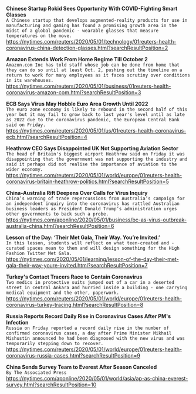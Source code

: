 **Chinese Startup Rokid Sees Opportunity With COVID-Fighting Smart Glasses**\
`A Chinese startup that develops augmented-reality products for use in manufacturing and gaming has found a promising growth area in the midst of a global pandemic - wearable glasses that measure temperatures on the move.`\
https://nytimes.com/reuters/2020/05/01/technology/01reuters-health-coronavirus-china-detection-glasses.html?searchResultPosition=2

**Amazon Extends Work From Home Regime Till October 2**\
`Amazon.com Inc has told staff whose job can be done from home that they can do so until at least Oct. 2, pushing out the timeline on a return to work for many employees as it faces scrutiny over conditions in its warehouses.`\
https://nytimes.com/reuters/2020/05/01/business/01reuters-health-coronavirus-amazon-com.html?searchResultPosition=3

**ECB Says Virus May Hobble Euro Area Growth Until 2022**\
`The euro zone economy is likely to rebound in the second half of this year but it may fail to grow back to last year's level until as late as 2022 due to the coronavirus pandemic, the European Central Bank said on Friday.`\
https://nytimes.com/reuters/2020/05/01/us/01reuters-health-coronavirus-ecb.html?searchResultPosition=4

**Heathrow CEO Says Disappointed UK Not Supporting Aviation Sector**\
`The head of Britain's biggest airport Heathrow said on Friday it was disappointing that the government was not supporting the industry and said it perhaps did not realise the importance of aviation to the wider economy. `\
https://nytimes.com/reuters/2020/05/01/world/europe/01reuters-health-coronavirus-britain-heathrow-politics.html?searchResultPosition=5

**China-Australia Rift Deepens Over Calls for Virus Inquiry**\
`China’s warning of trade repercussions from Australia’s campaign for an independent inquiry into the coronavirus has rattled Australian business leaders as President Donald Trump’s administration urges other governments to back such a probe.`\
https://nytimes.com/aponline/2020/05/01/business/bc-as-virus-outbreak-australia-china.html?searchResultPosition=6

**Lesson of the Day: ‘Their Met Gala, Their Way. You’re Invited.’**\
`In this lesson, students will reflect on what teen-created and -curated spaces mean to them and will design something for the High Fashion Twitter Met Gala.`\
https://nytimes.com/2020/05/01/learning/lesson-of-the-day-their-met-gala-their-way-youre-invited.html?searchResultPosition=7

**Turkey's Contact Tracers Race to Contain Coronavirus**\
`Two medics in protective suits jumped out of a car in a deserted street in central Ankara and hurried inside a building - one carrying medical equipment and the other, paperwork.`\
https://nytimes.com/reuters/2020/05/01/world/europe/01reuters-health-coronavirus-turkey-tracing.html?searchResultPosition=8

**Russia Reports Record Daily Rise in Coronavirus Cases After PM's Infection**\
`Russia on Friday reported a record daily rise in the number of confirmed coronavirus cases, a day after Prime Minister Mikhail Mishustin announced he had been diagnosed with the new virus and was temporarily stepping down to recover.`\
https://nytimes.com/reuters/2020/05/01/world/europe/01reuters-health-coronavirus-russia-cases.html?searchResultPosition=9

**China Sends Survey Team to Everest After Season Canceled**\
`By The Associated Press`\
https://nytimes.com/aponline/2020/05/01/world/asia/ap-as-china-everest-survey.html?searchResultPosition=10


